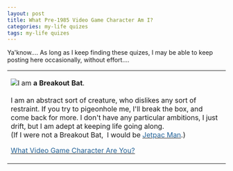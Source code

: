 ```yaml
---
layout: post
title: What Pre-1985 Video Game Character Am I?
categories: my-life quizes
tags: my-life quizes
---
```


  
<P>Ya'know.... As long as I keep finding these quizes, I may be able to keep posting here occasionally, without effort....</P>
<TABLE>

<TR>
<TD>
<P><A href="http://quiz.ravenblack.net/videogame.pl"><IMG src="http://quiz.ravenblack.net/videogame/10.png" /></A>I am <B>a Breakout Bat</B>.<BR /><BR />I am an abstract sort of creature, who dislikes any sort of restraint. If you try to pigeonhole me, I'll break the box, and come back for more. I don't have any particular ambitions, I just drift, but I am adept at keeping life going along. <BR />(If I were not a Breakout Bat,  I would be <A href="http://quiz.ravenblack.net/videogame.pl?q=1&amp;a=7"><FONT color="#246398">Jetpac Man</FONT></A>.)<BR /></P>
<P><A href="http://quiz.ravenblack.net/videogame.pl"><FONT color="#246398">What Video Game Character Are You?</FONT></A> </P></TD></TR></TABLE>